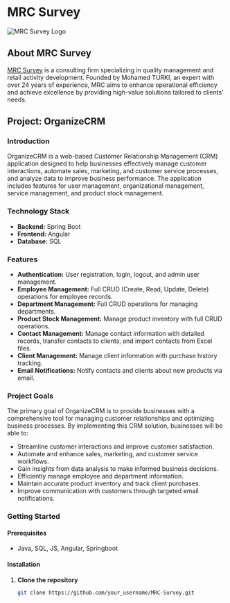 # MRC Survey

![MRC Survey Logo](https://github.com/Maherbendhaher/MRCsurvey/blob/main/src/main/resources/static/mrc_logo.jpg?raw=true)

## About MRC Survey

[MRC Survey](https://www.facebook.com/p/MRC-Survey-100076459357278/) is a consulting firm specializing in quality management and retail activity development. Founded by Mohamed TURKI, an expert with over 24 years of experience, MRC aims to enhance operational efficiency and achieve excellence by providing high-value solutions tailored to clients' needs.

## Project: OrganizeCRM

### Introduction

OrganizeCRM is a web-based Customer Relationship Management (CRM) application designed to help businesses effectively manage customer interactions, automate sales, marketing, and customer service processes, and analyze data to improve business performance. The application includes features for user management, organizational management, service management, and product stock management.

### Technology Stack

- **Backend:** Spring Boot
- **Frontend:** Angular
- **Database:** SQL

### Features

- **Authentication:** User registration, login, logout, and admin user management.
- **Employee Management:** Full CRUD (Create, Read, Update, Delete) operations for employee records.
- **Department Management:** Full CRUD operations for managing departments.
- **Product Stock Management:** Manage product inventory with full CRUD operations.
- **Contact Management:** Manage contact information with detailed records, transfer contacts to clients, and import contacts from Excel files.
- **Client Management:** Manage client information with purchase history tracking.
- **Email Notifications:** Notify contacts and clients about new products via email.

### Project Goals

The primary goal of OrganizeCRM is to provide businesses with a comprehensive tool for managing customer relationships and optimizing business processes. By implementing this CRM solution, businesses will be able to:

- Streamline customer interactions and improve customer satisfaction.
- Automate and enhance sales, marketing, and customer service workflows.
- Gain insights from data analysis to make informed business decisions.
- Efficiently manage employee and department information.
- Maintain accurate product inventory and track client purchases.
- Improve communication with customers through targeted email notifications.

### Getting Started

#### Prerequisites

- Java, SQL, JS, Angular, Springboot

#### Installation

1. **Clone the repository**
   ```sh
   git clone https://github.com/your_username/MRC-Survey.git

